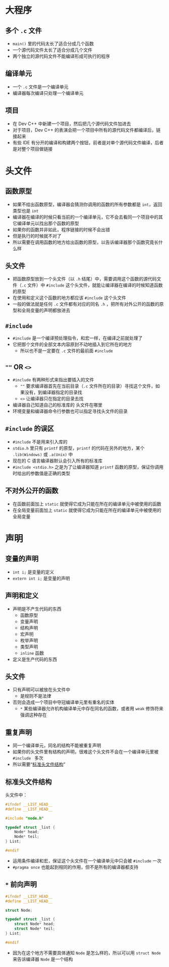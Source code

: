 # 大程序

## 多个 `.c` 文件

- `main()` 里的代码太长了适合分成几个函数
- 一个源代码文件太长了适合分成几个文件
- 两个独立的源代码文件不能编译形成可执行的程序

## 编译单元

- 一个 `.c` 文件是一个编译单元
- 编译器每次编译只处理一个编译单元

## 项目

- 在 Dev C++ 中新建一个项目，然后把几个源代码文件加进去
- 对于项目，Dev C++ 的表演会把一个项目中所有的源代码文件都编译后，链接起来
- 有些 IDE 有分开的编译和构建两个按钮，前者是对单个源代码文件编译，后者是对整个项目做链接

# 头文件

## 函数原型

- 如果不给出函数原型，编译器会猜测你调用的函数的所有参数都是 `int`，返回类型也是 `int`
- 编译器在编译的时候只看当前的一个编译单元，它不会去看同一个项目中的其它编译单元以找出那个函数的原型
- 如果你的函数并非如此，程序链接的时候不会出错
- 但是执行的时候就不对了
- 所以需要在调用函数的地方给出函数的原型，以告诉编译器那个函数究竟长什么样

## 头文件

- 把函数原型放到一个头文件（以 `.h` 结尾）中，需要调用这个函数的源代码文件（`.c` 文件）中 `#include` 这个头文件，就能让编译器在编译的时候知道函数的原型
- 在使用和定义这个函数的地方都应该 `#include` 这个头文件
- 一般的做法就是任何 `.c` 文件都有对应的同名 `.h` ，把所有对外公开的函数的原型和全局变量的声明都放进去

## `#include`

- `#include` 是一个编译预处理指令，和宏一样，在编译之前就处理了
- 它把那个文件的全部文本内容原封不动地插入到它所在的地方
    - 所以也不是一定要在 `.c` 文件的最前面 `#include`

## `""` OR `<>`

- `#include` 有两种形式来指出要插入的文件
    - `""` 要求编译器首先在当前目录（`.c` 文件所在的目录）寻找这个文件，如果没有，到编译器指定的目录找
    - `<>` 让编译器只在指定的目录去找
- 编译器自己知道自己的标准库的 头文件在哪里
- 环境变量和编译器命令行参数也可以指定寻找头文件的目录

## `#include` 的误区

- `#include` 不是用来引入库的
- `stdio.h` 里只有 `printf` 的原型，`printf` 的代码在另外的地方，某个 `.lib(Windows)` 或 `.a(Unix)` 中
- 现在的 C 语言编译器默认会引入所有的标准库
- `#include <stdio.h>` 之是为了让编译器知道 `printf` 函数的原型，保证你调用时给出的参数值是正确的类型

## 不对外公开的函数

- 在函数前面加上 `static` 就使得它成为只能在所在的编译单元中被使用的函数
- 在全局变量前面加上 `static` 就使得它成为只能在所在的编译单元中被使用的全局变量

# 声明

## 变量的声明

- `int i;` 是变量的定义
- `extern int i;` 是变量的声明

## 声明和定义

- 声明是不产生代码的东西
    - 函数原型
    - 变量声明
    - 结构声明
    - 宏声明
    - 枚举声明
    - 类型声明
    - `inline` 函数
- 定义是生产代码的东西

## 头文件

- 只有声明可以被放在头文件中
    - 是规则不是法律
- 否则会造成一个项目中夺冠编译单元里有重名的实体
    - `*` 某些编译器允许机构编译单元中存在同名的函数，或者用 `weak` 修饰符来强调这种存在

## 重复声明

- 同一个编译单元，同名的结构不能被重复声明
- 如果你的头文件里有结构的声明，很难这个头文件不会在一个编译单元里被 `#include ` 多次
- 所以需要“[标准头文件结构](#标准头文件结构)”

## 标准头文件结构

头文件中：

```c
#ifndef __LIST_HEAD__
#define __LIST_HEAD__

#include "node.h"

typedef struct _list {
    Node* head;
    Node* teil;
} List;

#endif
```

- 运用条件编译和宏，保证这个头文件在一个编译单元中只会被 `#include` 一次
- `#pragma once` 也能起到相同的作用，但不是所有的编译器都支持

## `*` 前向声明

```c
#ifndef __LIST_HEAD__
#define __LIST_HEAD__

struct Node;

typedef struct _list {
    struct Node* head;
    struct Node* teil;
} List;

#endif
```

- 因为在这个地方不需要具体通知 `Node` 是怎么样的，所以可以用 `struct Node` 来告诉编译器 `Node` 是一个结构


